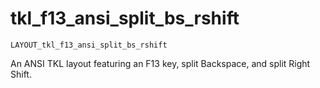 # tkl_f13_ansi_split_bs_rshift

    LAYOUT_tkl_f13_ansi_split_bs_rshift

An ANSI TKL layout featuring an F13 key, split Backspace, and split Right Shift.

